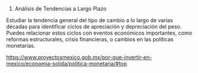 1. Análisis de Tendencias a Largo Plazo

Estudiar la tendencia general del tipo de cambio a lo largo de varias décadas para identificar ciclos de apreciación y depreciación del peso. Puedes relacionar estos ciclos con eventos económicos importantes, como reformas estructurales, crisis financieras, o cambios en las políticas monetarias.

https://www.proyectosmexico.gob.mx/por-que-invertir-en-mexico/economia-solida/politica-monetaria/#top
